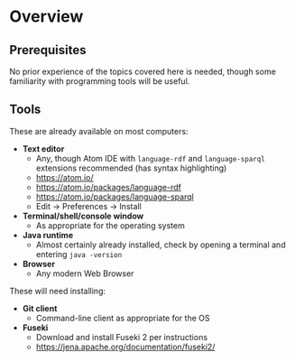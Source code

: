 # Overview

## Prerequisites

No prior experience of the topics covered here is needed, though some familiarity with programming tools will be useful.

## Tools

These are already available on most computers:

* **Text editor**
  * Any, though Atom IDE with `language-rdf` and `language-sparql` extensions recommended (has syntax highlighting)
  * https://atom.io/
  * https://atom.io/packages/language-rdf
  * https://atom.io/packages/language-sparql
  * Edit -> Preferences -> Install
* **Terminal/shell/console window**
  * As appropriate for the operating system
* **Java runtime**
  * Almost certainly already installed, check by opening a terminal and entering `java -version`
* **Browser**
  * Any modern Web Browser

These will need installing:

* **Git client**
  * Command-line client as appropriate for the OS
* **Fuseki**
  * Download and install Fuseki 2 per instructions
  * https://jena.apache.org/documentation/fuseki2/
